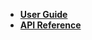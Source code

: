 <!-- markdownlint-disable-next-line first-line-heading -->
- [**User Guide**](userguide/intro.md)
- [**API Reference**](api/ActivityMonitorPlugin.md)